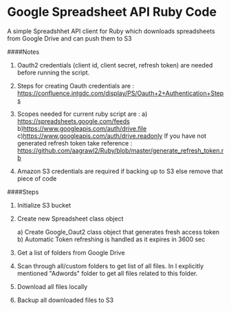 # Google Spreadsheet API Ruby Code
A simple Spreadshhet API client for Ruby which downloads spreadsheets from Google Drive and can push them to S3

####Notes
1) Oauth2 credentials (client id, client secret, refresh token) are needed before running the script. 
2) Steps for creating Oauth credentials are :
https://confluence.intgdc.com/display/PS/Oauth+2+Authentication+Steps

3) Scopes needed for current ruby script are :
      a) https://spreadsheets.google.com/feeds 
      b)https://www.googleapis.com/auth/drive.file 
      c)https://www.googleapis.com/auth/drive.readonly
If you have not generated refresh token take reference : https://github.com/aagrawl2/Ruby/blob/master/generate_refresh_token.rb

4) Amazon S3 credentials are required if backing up to S3 else remove that piece of code

####Steps
1) Initialize S3 bucket

2) Create new Spreadsheet class object 
  
      a) Create Google_Oaut2 class object that generates fresh access token
      b) Automatic Token refreshing is handled as it expires in 3600 sec 
      
3) Get a list of folders from Google Drive  

4) Scan through all/custom folders to get list of all files. In I explicitly mentioned "Adwords" folder to get all files related to this folder.

5) Download all files locally

6) Backup all downloaded files to S3


